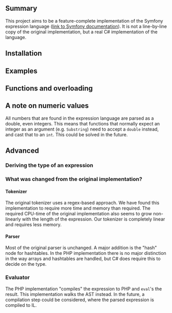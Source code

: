 ## Summary
This project aims to be a feature-complete implementation of the Symfony expression language ([link to Symfony documentation](https://symfony.com/doc/current/components/expression_language.html)).
It is not a line-by-line copy of the original implementation, but a real C# implementation of the language.  

## Installation

## Examples

## Functions and overloading

## A note on numeric values
All numbers that are found in the expression language are parsed as a double, even integers.
This means that functions that normally expect an integer as an argument (e.g. `Substring`) need to accept a `double` instead, and cast that to an `int`.
This could be solved in the future.

## Advanced
### Deriving the type of an expression 

### What was changed from the original implementation?
#### Tokenizer
The original tokenizer uses a regex-based approach. We have found this implementation to require more time and memory than required. The required CPU-time of the original implementation also seems to grow non-linearly with the length of the expression. Our tokenizer is completely linear and requires less memory.

#### Parser
Most of the original parser is unchanged. A major addition is the "hash" node for hashtables. In the PHP implementation there is no major distinction in the way arrays and hashtables are handled, but C# does require this to decide on the type. 

### Evaluator
The PHP implementation "compiles" the expression to PHP and `eval`'s the result. This implementation walks the AST instead.
In the future, a compilation step could be considered, where the parsed expression is compiled to IL. 
